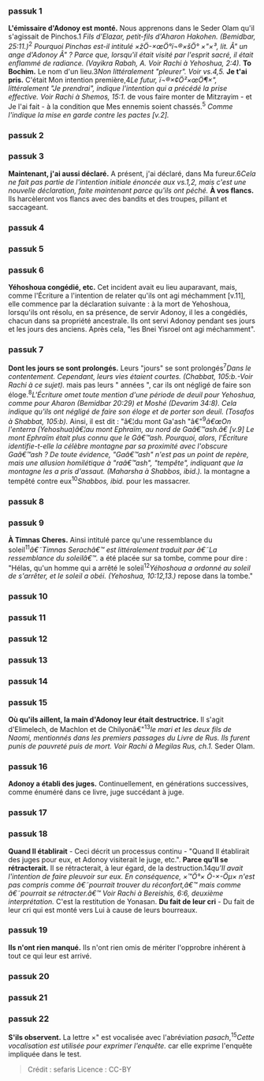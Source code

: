 
### passuk 1
<b>L'émissaire d'Adonoy est monté.</b> Nous apprenons dans le Seder Olam qu'il s'agissait de Pinchos.</sup>1</sup><i class="footnote"> Fils d'Elazar, petit-fils d'Aharon Hakohen. (Bemidbar, 25:11.)</i><sup>2</sup><i class="footnote"> Pourquoi Pinchas est-il intitulé <span>×žÖ-×œÖ°ï¬®×šÖ° ×"×³</span>, lit. Â" un ange d'Adonoy Â" ? Parce que, lorsqu'il était visité par l'esprit sacré, il était enflammé de radiance. (Vayikra Rabah, A. Voir Rachi à Yehoshua, 2:4).</i>
<b>To Bochim.</b> Le nom d'un lieu.</sup>3</sup><i class="footnote">Non littéralement "pleurer". Voir vs.4,5.</i>
<b>Je t'ai pris.</b> C'était Mon intention première,</sup>4</sup><i class="footnote">Le futur, <span>ï¬®×¢Ö²×œÖ¶×"</span>, littéralement "Je prendrai", indique l'intention qui a précédé la prise effective. Voir Rachi à Shemos, 15:1.</i> de vous faire monter de Mitzrayim - et Je l'ai fait - à la condition que Mes ennemis soient chassés.<sup>5</sup><i class="footnote"> Comme l'indique la mise en garde contre les pactes [v.2].</i>

### passuk 2

### passuk 3
<b>Maintenant, j'ai aussi déclaré.</b> A présent, j'ai déclaré, dans Ma fureur.</sup>6</sup><i class="footnote">Cela ne fait pas partie de l'intention initiale énoncée aux vs.1,2, mais c'est une nouvelle déclaration, faite maintenant parce qu'ils ont péché.</i>
<b>À vos flancs.</b> Ils harcèleront vos flancs avec des bandits et des troupes, pillant et saccageant.

### passuk 4

### passuk 5

### passuk 6
<b>Yéhoshoua congédié, etc.</b> Cet incident avait eu lieu auparavant, mais, comme l'Écriture a l'intention de relater qu'ils ont agi méchamment [v.11], elle commence par la déclaration suivante : à la mort de Yehoshoua, lorsqu'ils ont résolu, en sa présence, de servir Adonoy, il les a congédiés, chacun dans sa propriété ancestrale. Ils ont servi Adonoy pendant ses jours et les jours des anciens. Après cela, "les Bnei Yisroel ont agi méchamment".

### passuk 7
<b>Dont les jours se sont prolongés.</b> Leurs "jours" se sont prolongés<sup>7</sup><i class="footnote">Dans le contentement. Cependant, leurs vies étaient courtes. (Chabbat, 105:b.-Voir Rachi à ce sujet).</i> mais pas leurs " années ", car ils ont négligé de faire son éloge.<sup>8</sup><i class="footnote">L'Écriture omet toute mention d'une période de deuil pour Yehoshua, comme pour Aharon (Bemidbar 20:29) et Moshé (Devarim 34:8). Cela indique qu'ils ont négligé de faire son éloge et de porter son deuil. (Tosafos à Shabbat, 105:b).</i> Ainsi, il est dit : "â€¦du mont Ga'ash "â€"<sup>9</sup><i class="footnote">â€œOn l'enterra (Yehoshua)â€¦au mont Ephraïm, au nord de Gaâ€™ash.â€ [v.9] Le mont Ephraïm était plus connu que le Gâ€™ash. Pourquoi, alors, l'Écriture identifie-t-elle la célèbre montagne par sa proximité avec l'obscure Gaâ€™ash ? De toute évidence, "Gaâ€™ash" n'est pas un point de repère, mais une allusion homilétique à "raâ€™ash", "tempête", indiquant que la montagne les a pris d'assaut. (Maharsha à Shabbos, ibid.).</i> la montagne a tempêté contre eux<sup>10</sup><i class="footnote">Shabbos, ibid.</i> pour les massacrer.

### passuk 8

### passuk 9
<b>À Timnas Cheres.</b> Ainsi intitulé parce qu'une ressemblance du soleil<sup>11</sup><i class="footnote">â€˜Timnas Serachâ€™ est littéralement traduit par â€˜La ressemblance du soleilâ€™.</i> a été placée sur sa tombe, comme pour dire : "Hélas, qu'un homme qui a arrêté le soleil<sup>12</sup><i class="footnote">Yéhoshoua a ordonné au soleil de s'arrêter, et le soleil a obéi. (Yehoshua, 10:12,13.)</i> repose dans la tombe."

### passuk 10

### passuk 11

### passuk 12

### passuk 13

### passuk 14

### passuk 15
<b>Où qu'ils aillent, la main d'Adonoy leur était destructrice.</b> Il s'agit d'Elimelech, de Machlon et de Chilyonâ€"<sup>13</sup><i class="footnote">le mari et les deux fils de Naomi, mentionnés dans les premiers passages du Livre de Rus. Ils furent punis de pauvreté puis de mort. Voir Rachi à Megilas Rus, ch.1.</i> Seder Olam.

### passuk 16
<b>Adonoy a établi des juges.</b> Continuellement, en générations successives, comme énuméré dans ce livre, juge succédant à juge.

### passuk 17

### passuk 18
<b>Quand Il établirait</b> - Ceci décrit un processus continu - "Quand Il établirait des juges pour eux, et Adonoy visiterait le juge, etc.".
<b>Parce qu'Il se rétracterait.</b> Il se rétracterait, à leur égard, de la destruction.</sup>14</sup><i class="footnote">qu'Il avait l'intention de faire pleuvoir sur eux. En conséquence, <span>×™Ö°× Ö-×-Öµ×</span> n'est pas compris comme â€˜pourrait trouver du réconfort,â€™ mais comme â€˜pourrait se rétracter.â€™ Voir Rachi à Bereishis, 6:6, deuxième interprétation.</i> C'est la restitution de Yonasan.
<b>Du fait de leur cri</b> - Du fait de leur cri qui est monté vers Lui à cause de leurs bourreaux.

### passuk 19
<b>Ils n'ont rien manqué.</b> Ils n'ont rien omis de mériter l'opprobre inhérent à tout ce qui leur est arrivé.

### passuk 20

### passuk 21

### passuk 22
<b>S'ils observent.</b> La lettre <span>×"</span> est vocalisée avec l'abréviation <i>pasach</i>,<sup>15</sup><i class="footnote">Cette vocalisation est utilisée pour exprimer l'enquête.</i> car elle exprime l'enquête impliquée dans le test.

>Crédit : sefaris
>Licence : CC-BY